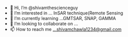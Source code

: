 - 👋 Hi, I’m @shivamthescienceguy
- 👀 I’m interested in ... InSAR technique(Remote Sensing 
- 🌱 I’m currently learning ...GMTSAR, SNAP, GAMMA
- 💞️ I’m looking to collaborate on ...
- 📫 How to reach me ...shivamchawla1234@gmail.com

<!---
shivamthescienceguy/shivamthescienceguy is a ✨ special ✨ repository because its `README.md` (this file) appears on your GitHub profile.
You can click the Preview link to take a look at your changes.
--->
